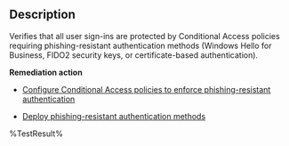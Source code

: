 ## Description

Verifies that all user sign-ins are protected by Conditional Access policies requiring phishing-resistant authentication methods (Windows Hello for Business, FIDO2 security keys, or certificate-based authentication).

**Remediation action**

- [Configure Conditional Access policies to enforce phishing-resistant authentication](https://learn.microsoft.com/en-us/entra/identity/conditional-access/policy-all-users-mfa-strength)

- [Deploy phishing-resistant authentication methods](https://learn.microsoft.com/en-us/entra/identity/authentication/how-to-deploy-phishing-resistant-passwordless-authentication)

<!--- Results --->
%TestResult%
